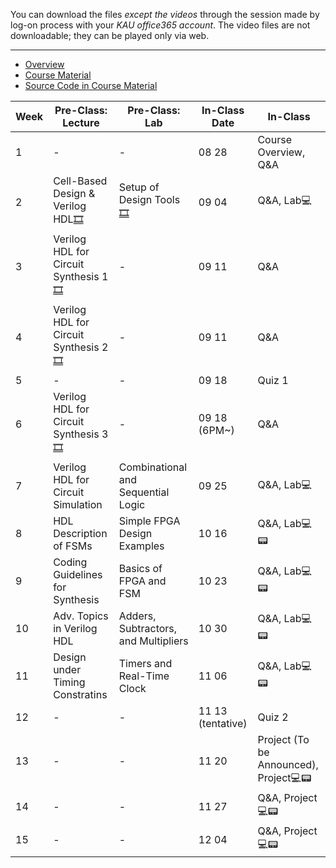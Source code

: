You can download the files *except the videos* through the session made by log-on process with your *KAU office365 account*. The video files are not downloadable; they can be played only via web.
***
* [Overview](https://kau365-my.sharepoint.com/:p:/g/personal/taehwan_kim_kau_ac_kr/ETfSD20h-3RBqt8p9M29yoUBFG4DSletBy-pU2uXr-oNIg?e=hhCrov)
* [Course Material](https://kau365-my.sharepoint.com/:b:/g/personal/taehwan_kim_kau_ac_kr/ESJwkYoiDM9Jm4jI5nlJBqoBdbZS-Cxu1j-0NhyA9qx7vQ?e=ki1gy0)
* [Source Code in Course Material](https://kau365-my.sharepoint.com/:u:/g/personal/taehwan_kim_kau_ac_kr/EcDQTJm_ZhlHjWM0hqHqFlkB2iQzqOf84AXpBNYScRb2fQ?e=ty4u4T)

| Week | Pre-Class: Lecture                    | Pre-Class: Lab                        | In-Class Date | In-Class                      |
|------|---------------------------------------|---------------------------------------|---------------|-------------------------------|
|  1   | -                                     | -                                     | 08 28         | Course Overview, Q&A          |
|  2   | Cell-Based Design & Verilog HDL[🎞️](https://kau365-my.sharepoint.com/:v:/g/personal/taehwan_kim_kau_ac_kr/EVktrdLCzntLpD0GEZe9aaABexyeNIhB3Qn35PbjdXadDw?e=LY7X98)      | Setup of Design Tools[🎞️](https://kau365-my.sharepoint.com/:v:/g/personal/taehwan_kim_kau_ac_kr/EQxC4vXxdAhIkwjNZ814gS4BXUEXRxVA3NkrfD8DgW9plw?e=TCrCWv)                   | 09 04         | Q&A, Lab💻                      |
|  3   | Verilog HDL for Circuit Synthesis 1[🎞️](https://kau365-my.sharepoint.com/:v:/g/personal/taehwan_kim_kau_ac_kr/EUhHRmaHSQJAo36BE0yXERMBkJnqV6WdtTjKbQxLkzI69A?e=OA0Jbp)       | -                                     | 09 11         | Q&A                      |
|  4   | Verilog HDL for Circuit Synthesis 2[🎞️](https://kau365-my.sharepoint.com/:v:/g/personal/taehwan_kim_kau_ac_kr/Ec-8wK_qWvRGo5VEkYvDuDsBMC9ibYz2EFevTEV7w2nKSw?e=hS7SOd)       | -                                     | 09 11        | Q&A                      |
|  5   | -                                      | -                                     | 09 18          | Quiz 1                      |
|  6   | Verilog HDL for Circuit Synthesis 3[🎞️](https://kau365-my.sharepoint.com/:v:/g/personal/taehwan_kim_kau_ac_kr/ETUb9PDerpZHvU1_Nz7Z4e4BkwxoXEaDplRCkodywiA4tQ?e=FjW5hq)       | -                                     | 09 18 (6PM~)          | Q&A                      |
|  7   | Verilog HDL for Circuit Simulation       | Combinational and Sequential Logic                                     | 09 25         | Q&A, Lab💻                      |
|  8   | HDL Description of FSMs       | Simple FPGA Design Examples                                     | 10 16         | Q&A, Lab💻📟                      |
|  9   | Coding Guidelines for Synthesis       | Basics of FPGA and FSM                                     | 10 23         | Q&A, Lab💻📟                      |
|  10   | Adv. Topics in Verilog HDL       | Adders, Subtractors, and Multipliers                                     | 10 30         | Q&A, Lab💻📟                      |
|  11   | Design under Timing Constratins       | Timers and Real-Time Clock                                     | 11 06         | Q&A, Lab💻📟                      |
|  12   | -                                    | -                                     | 11 13 (tentative)         | Quiz 2                      |
|  13   | -                                    | -                                     | 11 20         | Project (To be Announced), Project💻📟                      |
|  14   | -                                    | -                                     | 11 27         | Q&A, Project💻📟                      |
|  15   | -                                    | -                                     | 12 04         | Q&A, Project💻📟                      |
